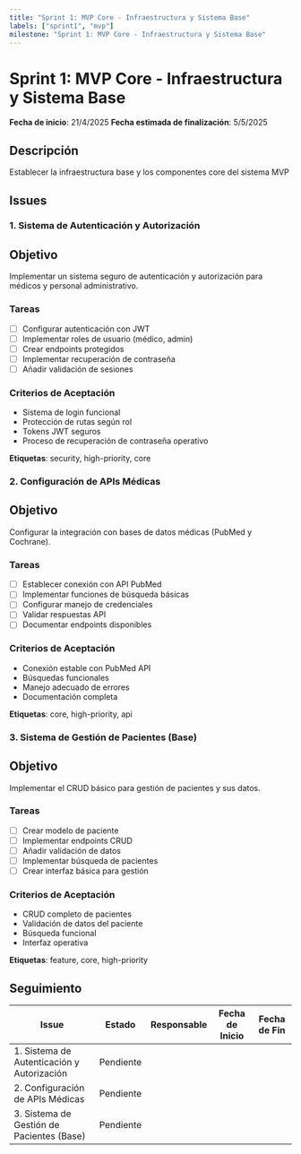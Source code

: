 ```yaml
---
title: "Sprint 1: MVP Core - Infraestructura y Sistema Base"
labels: ["sprint1", "mvp"]
milestone: "Sprint 1: MVP Core - Infraestructura y Sistema Base"
---
```


# Sprint 1: MVP Core - Infraestructura y Sistema Base

**Fecha de inicio**: 21/4/2025
**Fecha estimada de finalización**: 5/5/2025

## Descripción
Establecer la infraestructura base y los componentes core del sistema MVP

## Issues

### 1. Sistema de Autenticación y Autorización

## Objetivo
Implementar un sistema seguro de autenticación y autorización para médicos y personal administrativo.

### Tareas
- [ ] Configurar autenticación con JWT
- [ ] Implementar roles de usuario (médico, admin)
- [ ] Crear endpoints protegidos
- [ ] Implementar recuperación de contraseña
- [ ] Añadir validación de sesiones

### Criterios de Aceptación
- Sistema de login funcional
- Protección de rutas según rol
- Tokens JWT seguros
- Proceso de recuperación de contraseña operativo

**Etiquetas**: security, high-priority, core

<!-- issue_1_1 -->

### 2. Configuración de APIs Médicas

## Objetivo
Configurar la integración con bases de datos médicas (PubMed y Cochrane).

### Tareas
- [ ] Establecer conexión con API PubMed
- [ ] Implementar funciones de búsqueda básicas
- [ ] Configurar manejo de credenciales
- [ ] Validar respuestas API
- [ ] Documentar endpoints disponibles

### Criterios de Aceptación
- Conexión estable con PubMed API
- Búsquedas funcionales
- Manejo adecuado de errores
- Documentación completa

**Etiquetas**: core, high-priority, api

<!-- issue_1_2 -->

### 3. Sistema de Gestión de Pacientes (Base)

## Objetivo
Implementar el CRUD básico para gestión de pacientes y sus datos.

### Tareas
- [ ] Crear modelo de paciente
- [ ] Implementar endpoints CRUD
- [ ] Añadir validación de datos
- [ ] Implementar búsqueda de pacientes
- [ ] Crear interfaz básica para gestión

### Criterios de Aceptación
- CRUD completo de pacientes
- Validación de datos del paciente
- Búsqueda funcional
- Interfaz operativa

**Etiquetas**: feature, core, high-priority

<!-- issue_1_3 -->

## Seguimiento

| Issue | Estado | Responsable | Fecha de Inicio | Fecha de Fin |
|-------|--------|-------------|----------------|-------------|
| 1. Sistema de Autenticación y Autorización | Pendiente | | | |
| 2. Configuración de APIs Médicas | Pendiente | | | |
| 3. Sistema de Gestión de Pacientes (Base) | Pendiente | | | |
